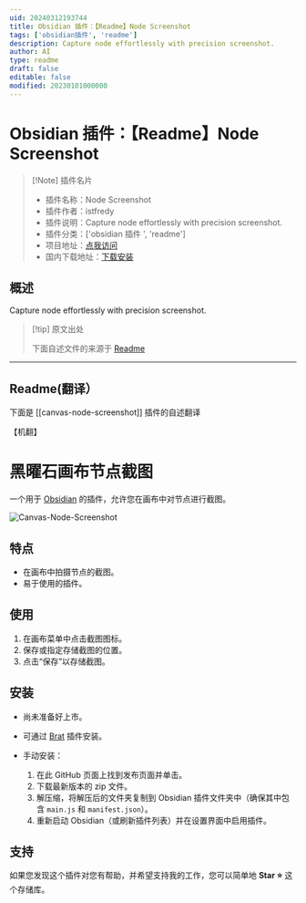 ```yaml
---
uid: 20240312193744
title: Obsidian 插件：【Readme】Node Screenshot
tags: ['obsidian插件', 'readme']
description: Capture node effortlessly with precision screenshot.
author: AI
type: readme
draft: false
editable: false
modified: 20230101000000
---
```


# Obsidian 插件：【Readme】Node Screenshot

> [!Note] 插件名片
> - 插件名称：Node Screenshot
> - 插件作者：istfredy
> - 插件说明：Capture node effortlessly with precision screenshot.
> - 插件分类：['obsidian 插件 ', 'readme']
> - 项目地址：[点我访问](https://github.com/istfredy/obsidian-canvas-node-screenshot)
> - 国内下载地址：[下载安装](https://pkmer.cn/products/plugin/pluginMarket/?canvas-node-screenshot)

## 概述

Capture node effortlessly with precision screenshot.

> [!tip] 原文出处
>
>下面自述文件的来源于 [Readme](https://ghproxy.net/https://raw.githubusercontent.com/istfredy/obsidian-canvas-node-screenshot/master/README.md)

---

## Readme(翻译）

下面是 [[canvas-node-screenshot]] 插件的自述翻译

【机翻】

# 黑曜石画布节点截图

一个用于 [Obsidian](https://obsidian.md) 的插件，允许您在画布中对节点进行截图。

![Canvas-Node-Screenshot](https://cdn.pkmer.cn/covers/canvas-node-screenshot_2_0.gif!pkmer)

## 特点

- 在画布中拍摄节点的截图。
- 易于使用的插件。

## 使用

1. 在画布菜单中点击截图图标。
2. 保存或指定存储截图的位置。
3. 点击“保存”以存储截图。

## 安装

- 尚未准备好上市。
- 可通过 [Brat](https://github.com/TfTHacker/obsidian42-brat) 插件安装。
- 手动安装：

    1. 在此 GitHub 页面上找到发布页面并单击。
    2. 下载最新版本的 zip 文件。
    3. 解压缩，将解压后的文件夹复制到 Obsidian 插件文件夹中（确保其中包含 `main.js` 和 `manifest.json`）。
    4. 重新启动 Obsidian（或刷新插件列表）并在设置界面中启用插件。

## 支持

如果您发现这个插件对您有帮助，并希望支持我的工作，您可以简单地 **Star ⭐** 这个存储库。
